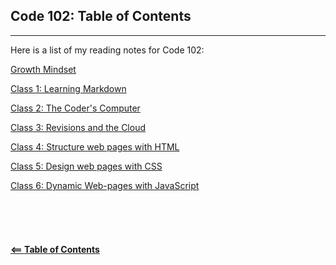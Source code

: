 ## Code 102: Table of Contents
-----


Here is a list of my reading notes for Code 102:

[Growth Mindset](read01a.md)

[Class 1: Learning Markdown](read01b.md)

[Class 2: The Coder's Computer](read02.md)

[Class 3: Revisions and the Cloud](read03.md)

[Class 4: Structure web pages with HTML](read04.md)

[Class 5: Design web pages with CSS](read05.md)

[Class 6: Dynamic Web-pages with JavaScript](read06a.md)\
\
\
\
\
\
[**<== Table of Contents**](../README.md)
